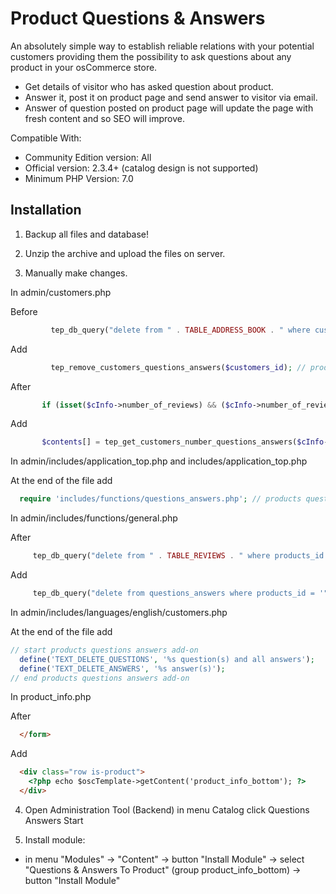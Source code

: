 Product Questions & Answers 
===========================

An absolutely simple way to establish reliable relations with your potential customers providing them the possibility to ask questions about any product in your osCommerce store.

* Get details of visitor who has asked question about product.
* Answer it, post it on product page and send answer to visitor via email.
* Answer of question posted on product page will update the page with fresh content and so SEO will improve.

Compatible With:

* Community Edition version: All 
* Official version: 2.3.4+ (catalog design is not supported)
* Minimum PHP Version: 7.0

Installation
------------

1. Backup all files and database!

2. Unzip the archive and upload the files on server.

3. Manually make changes.

In admin/customers.php 

Before

```php
         tep_db_query("delete from " . TABLE_ADDRESS_BOOK . " where customers_id = '" . (int)$customers_id . "'");
```

Add

```php
         tep_remove_customers_questions_answers($customers_id); // products questions answers add-on
```

After

```php
       if (isset($cInfo->number_of_reviews) && ($cInfo->number_of_reviews) > 0) $contents[] = array('text' => '<br />' . tep_draw_checkbox_field('delete_reviews', 'on', true) . ' ' . sprintf(TEXT_DELETE_REVIEWS, $cInfo->number_of_reviews));
```

Add

```php
       $contents[] = tep_get_customers_number_questions_answers($cInfo->customers_id); // products questions answers add-on
```

In admin/includes/application_top.php and includes/application_top.php

At the end of the file add

```php
  require 'includes/functions/questions_answers.php'; // products questions answers add-on
```

In admin/includes/functions/general.php

After

```php
     tep_db_query("delete from " . TABLE_REVIEWS . " where products_id = '" . (int)$product_id . "'");
```

Add

```php
     tep_db_query("delete from questions_answers where products_id = '" . (int)$product_id . "'"); // products questions answers add-on
```

In admin/includes/languages/english/customers.php

At the end of the file add

```php
// start products questions answers add-on
  define('TEXT_DELETE_QUESTIONS', '%s question(s) and all answers');
  define('TEXT_DELETE_ANSWERS', '%s answer(s)');
// end products questions answers add-on
```

In product_info.php

After

```html
  </form>
```
Add

```html
  <div class="row is-product">
    <?php echo $oscTemplate->getContent('product_info_bottom'); ?>
  </div>
```

4. Open Administration Tool (Backend) in menu Catalog click Questions Answers Start

5. Install module:

- in menu "Modules" -> "Content" -> button "Install Module" -> select "Questions & Answers To Product" (group product_info_bottom) -> button "Install Module"
